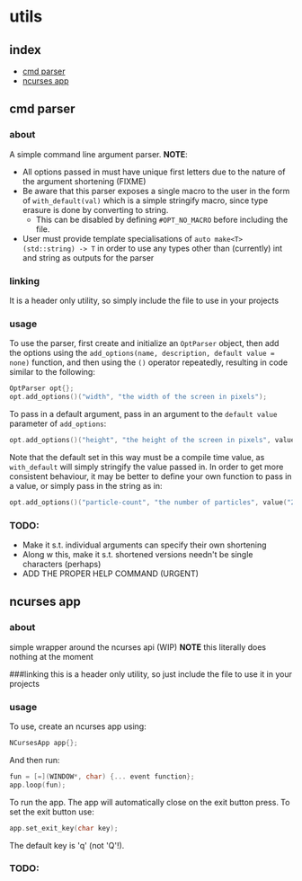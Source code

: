 # utils
## index
- [cmd parser](#cmd-parser)
- [ncurses app](#ncurses-app)

## cmd parser
### about
A simple command line argument parser.
**NOTE**:
- All options passed in must have unique first letters due to the nature of the argument shortening (FIXME)
- Be aware that this parser exposes a single macro to the user in the form of `with_default(val)` which is a simple stringify macro, since type erasure is done by converting to string.
  - This can be disabled by defining `#OPT_NO_MACRO` before including the file.
- User must provide template specialisations of `auto make<T>(std::string) -> T` in order to use any types other than (currently) int and string as outputs for the parser
### linking
It is a header only utility, so simply include the file to use in your projects

### usage
To use the parser, first create and initialize an `OptParser` object, then add the options using the 
`add_options(name, description, default value = none)` function, and then using the `()` operator repeatedly, resulting in code similar to 
the following:
```cpp
OptParser opt{};
opt.add_options()("width", "the width of the screen in pixels");
```

To pass in a default argument, pass in an argument to the  `default value` parameter of `add_options`:
```cpp
opt.add_options()("height", "the height of the screen in pixels", value(with_default(600)));
```
Note that the default set in this way must be a compile time value, as `with_default` will simply stringify the value passed in.
In order to get more consistent behaviour, it may be better to define your own function to pass in a value,
or simply pass in the string as in:
```cpp
opt.add_options()("particle-count", "the number of particles", value("200");
```

### TODO:
- Make it s.t. individual arguments can specify their own shortening
- Along w this, make it s.t. shortened versions needn't be single characters (perhaps)
- ADD THE PROPER HELP COMMAND (URGENT)


## ncurses app
### about 
simple wrapper around the ncurses api (WIP)
**NOTE**
this literally does nothing at the moment

###linking
this is a header only utility, so just include the file to use it in your projects

### usage 
To use, create an ncurses app using:
```cpp
NCursesApp app{};
```

And then run:
```cpp
fun = [=](WINDOW*, char) {... event function};
app.loop(fun);
```
To run the app. The app will automatically close on the exit button press.
To set the exit button use:
```cpp
app.set_exit_key(char key);
```
The default key is 'q' (not 'Q'!).

### TODO:

